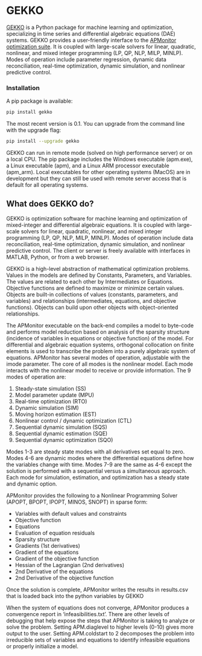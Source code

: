 # GEKKO

[GEKKO](http://gekko.readthedocs.io/en/latest/) is a Python package for machine learning and optimization, specializing in time series and differential algebraic equations (DAE) systems. GEKKO provides a user-friendly interface to the [APMonitor optimization suite](http://apmonitor.com/wiki/). It is coupled with large-scale solvers for linear, quadratic, nonlinear, and mixed integer programming (LP, QP, NLP, MILP, MINLP). Modes of operation include parameter regression, dynamic data reconciliation, real-time optimization, dynamic simulation, and nonlinear predictive control.

### Installation

A pip package is available:

```sh
pip install gekko
```

The most recent version is 0.1. You can upgrade from the command line with the upgrade flag:

```sh
pip install --upgrade gekko
```

GEKKO can run in remote mode (solved on high performance server) or on a local CPU. The pip package includes the Windows executable (apm.exe), a Linux executable (apm), and a Linux ARM processor executable (apm_arm). Local executables for other operating systems (MacOS) are in development but they can still be used with remote server access that is default for all operating systems.

## What does GEKKO do?

GEKKO is optimization software for machine learning and optimization of mixed-integer and differential algebraic equations. It is coupled with large-scale solvers for linear, quadratic, nonlinear, and mixed integer programming (LP, QP, NLP, MILP, MINLP). Modes of operation include data reconciliation, real-time optimization, dynamic simulation, and nonlinear predictive control. The client or server is freely available with interfaces in MATLAB, Python, or from a web browser.

GEKKO is a high-level abstraction of mathematical optimization problems. Values in the models are defined by Constants, Parameters, and Variables. The values are related to each other by Intermediates or Equations. Objective functions are defined to maximize or minimize certain values. Objects are built-in collections of values (constants, parameters, and variables) and relationships (intermediates, equations, and objective functions). Objects can build upon other objects with object-oriented relationships.

The APMonitor executable on the back-end compiles a model to byte-code and performs model reduction based on analysis of the sparsity structure (incidence of variables in equations or objective function) of the model. For differential and algebraic equation systems, orthogonal collocation on finite elements is used to transcribe the problem into a purely algebraic system of equations. APMonitor has several modes of operation, adjustable with the imode parameter. The core of all modes is the nonlinear model. Each mode interacts with the nonlinear model to receive or provide information. The 9 modes of operation are:

1. Steady-state simulation (SS)
1. Model parameter update (MPU)
1. Real-time optimization (RTO)
1. Dynamic simulation (SIM)
1. Moving horizon estimation (EST)
1. Nonlinear control / dynamic optimization (CTL)
1. Sequential dynamic simulation (SQS)
1. Sequential dynamic estimation (SQE)
1. Sequential dynamic optimization (SQO)

Modes 1-3 are steady state modes with all derivatives set equal to zero. Modes 4-6 are dynamic modes where the differential equations define how the variables change with time. Modes 7-9 are the same as 4-6 except the solution is performed with a sequential versus a simultaneous approach. Each mode for simulation, estimation, and optimization has a steady state and dynamic option.

APMonitor provides the following to a Nonlinear Programming Solver (APOPT, BPOPT, IPOPT, MINOS, SNOPT) in sparse form:

* Variables with default values and constraints
* Objective function
* Equations
* Evaluation of equation residuals
* Sparsity structure
* Gradients (1st derivatives)
* Gradient of the equations
* Gradient of the objective function
* Hessian of the Lagrangian (2nd derivatives)
* 2nd Derivative of the equations
* 2nd Derivative of the objective function

Once the solution is complete, APMonitor writes the results in results.csv that is loaded back into the python variables by GEKKO

When the system of equations does not converge, APMonitor produces a convergence report in ‘infeasibilities.txt’. There are other levels of debugging that help expose the steps that APMonitor is taking to analyze or solve the problem. Setting APM.diaglevel to higher levels (0-10) gives more output to the user. Setting APM.coldstart to 2 decomposes the problem into irreducible sets of variables and equations to identify infeasible equations or properly initialize a model.
